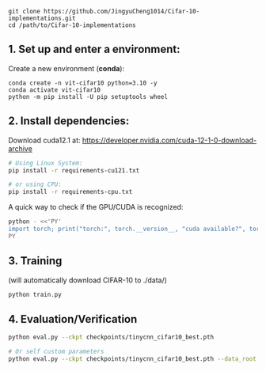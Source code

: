```bush
git clone https://github.com/JingyuCheng1014/Cifar-10-implementations.git
cd /path/to/Cifar-10-implementations
```

## 1. Set up and enter a environment:

Create a new environment (**conda**):

```bush
conda create -n vit-cifar10 python=3.10 -y
conda activate vit-cifar10
python -m pip install -U pip setuptools wheel
```

## 2. Install dependencies: 

Download cuda12.1 at: https://developer.nvidia.com/cuda-12-1-0-download-archive

```bash
# Using Linux System: 
pip install -r requirements-cu121.txt

# or using CPU:
pip install -r requirements-cpu.txt
```

A quick way to check if the GPU/CUDA is recognized:

```bash
python - <<'PY'
import torch; print("torch:", torch.__version__, "cuda available?", torch.cuda.is_available())
PY
```

## 3. Training

 (will automatically download CIFAR-10 to ./data/)

```bash
python train.py
```



## 4. Evaluation/Verification

```bash
python eval.py --ckpt checkpoints/tinycnn_cifar10_best.pth

# Or self custom parameters
python eval.py --ckpt checkpoints/tinycnn_cifar10_best.pth --data_root ./data --batch_size 256 --num_workers 8

```

